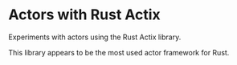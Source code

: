 # Actors with Rust Actix
Experiments with actors using the Rust Actix library.

This library appears to be the most used actor framework for Rust.


